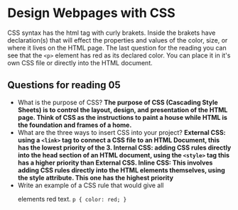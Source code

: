 # Design Webpages with CSS

CSS syntax has the html tag with curly brakets. Inside the brakets have declaration(s) that will effect the properties and values of the color, size, or where it lives on the HTML page. The last question for the reading you can see that the ``<p>`` element has red as its declared color. You can place it in it's own CSS file or directly into the HTML document.  

## Questions for reading 05

* What is the purpose of CSS? **The purpose of CSS (Cascading Style Sheets) is to control the layout, design, and presentation of the HTML page. Think of CSS as the instructions to paint a house while HTML is the foundation and frames of a home.**
* What are the three ways to insert CSS into your project? **External CSS: using a ``<link>`` tag to connect a CSS file to an HTML Document, this has the lowest priority of the 3. Internal CSS: adding CSS rules directly into the head section of an HTML document, using the ``<style>`` tag this has a higher priority than External CSS. Inline CSS: This involves adding CSS rules directly into the HTML elements themselves, using the style attribute. This one has the highest priority**
* Write an example of a CSS rule that would give all <p> elements red text.
``p {
  color: red;
}``